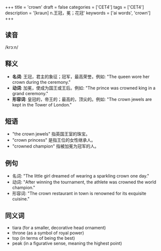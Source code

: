 +++
title = 'crown'
draft = false
categories = ['CET4']
tags = ['CET4']
description = '[kraun] n.王冠，冕；花冠'
keywords = ['ai words', 'crown']
+++

## 读音
/krɔːn/

## 释义
- **名词**: 王冠，君主的象征；冠军，最高荣誉。例如: "The queen wore her crown during the ceremony."
- **动词**: 加冕，使成为国王或王后。例如: "The prince was crowned king in a grand ceremony."
- **形容词**: 皇冠的，帝王的；最高的，顶尖的。例如: "The crown jewels are kept in the Tower of London."

## 短语
- "the crown jewels" 指英国王室的珠宝。
- "crown princess" 是指王位的女性继承人。
- "crowned champion" 指被加冕为冠军的人。

## 例句
- 名词: "The little girl dreamed of wearing a sparkling crown one day."
- 动词: "After winning the tournament, the athlete was crowned the world champion."
- 形容词: "The crown restaurant in town is renowned for its exquisite cuisine."

## 同义词
- tiara (for a smaller, decorative head ornament)
- throne (as a symbol of royal power)
- top (in terms of being the best)
- peak (in a figurative sense, meaning the highest point)

